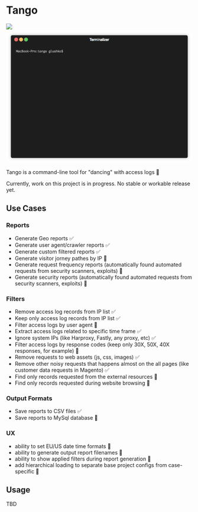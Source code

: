 # Tango

<img src="https://img.shields.io/badge/WIP-Work%20In%20Progress-yellow.svg" />

<img src="https://raw.githubusercontent.com/roma-glushko/tango/master/doc/tango.gif" />

Tango is a command-line tool for "dancing" with access logs 💃

Currently, work on this project is in progress. No stable or workable release yet.

## Use Cases

### Reports

- Generate Geo reports ✅
- Generate user agent/crawler reports ✅
- Generate custom filtered reports ✅
- Generate visitor jorney pathes by IP 👷
- Generate request frequency reports (automatically found automated requests from security scanners, exploits) 🤔
- Generate security reports (automatically found automated requests from security scanners, exploits) 🤔

### Filters

- Remove access log records from IP list ✅
- Keep only access log records from IP list ✅
- Filter access logs by user agent 🤔
- Extract access logs related to specific time frame ✅
- Ignore system IPs (like Harproxy, Fastly, any proxy, etc) ✅
- Filter access logs by response codes (keep only 30X, 50X, 40X responses, for example) 🤔
- Remove requests to web assets (js, css, images) ✅
- Remove other noisy requests that happens almost on the all pages (like customer data requests in Magento) ✅
- Find only records requested from the external resources 🤔
- Find only records requested during website browsing 🤔

### Output Formats

- Save reports to CSV files ✅
- Save reports to MySql database 🤔

### UX

- ability to set EU/US date time formats 🤔
- ability to generate output report filenames 🤔
- ability to show applied filters during report generation 🤔
- add hierarchical loading to separate base project configs from case-specific 🤔

## Usage

TBD